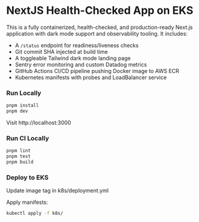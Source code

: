 # NextJS Health-Checked App on EKS

This is a fully containerized, health-checked, and production-ready Next.js application with dark mode support and observability tooling. It includes:

- A `/status` endpoint for readiness/liveness checks
- Git commit SHA injected at build time
- A toggleable Tailwind dark mode landing page
- Sentry error monitoring and custom Datadog metrics
- GitHub Actions CI/CD pipeline pushing Docker image to AWS ECR
- Kubernetes manifests with probes and LoadBalancer service

### Run Locally

```bash
pnpm install
pnpm dev
```

Visit http://localhost:3000

### Run CI Locally

```bash
pnpm lint
pnpm test
pnpm build
```

### Deploy to EKS

Update image tag in k8s/deployment.yml

Apply manifests:

```bash
kubectl apply -f k8s/
```
